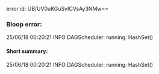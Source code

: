 error id: UB/UV0uKGuSvICVsAy3NMw==
### Bloop error:

25/06/18 00:20:21 INFO DAGScheduler: running: HashSet()
#### Short summary: 

25/06/18 00:20:21 INFO DAGScheduler: running: HashSet()
